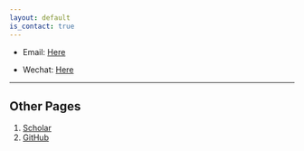 ```yaml
---
layout: default
is_contact: true
---
```


* Email: [Here](zjiang739@gmail.com)

* Wechat: [Here](wewontstopu)

---


## Other Pages

1. [Scholar](https://scholar.google.com/citations?user=i3Lr8_8AAAAJ&hl=zh-CN)
2. [GitHub](https://github.com/the-masses)
